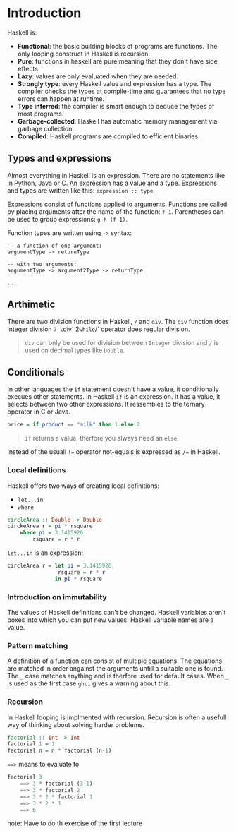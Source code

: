 # Introduction

Haskell is: 

- **Functional**: the basic building blocks of programs are functions. The only
looping construct in Haskell is recursion.
- **Pure**: functions in haskell are pure meaning that they don't have side
effects
- **Lazy**: values are only evaluated when they are needed.
- **Strongly type**: every Haskell value and expression has a type. The compiler
checks the types at compile-time and guarantees that no type errors can happen
at runtime.
- **Type inferred**: the compiler is smart enough to deduce the types of most 
programs.
- **Garbage-collected**: Haskell has automatic memory management via garbage 
collection.
- **Compiled**: Haskell programs are compiled to efficient binaries.

## Types and expressions
Almost everything in Haskell is an expression. There are no statements like in
Python, Java or C. An expression has a value and a type. Expressions and types
are written like this: `expression :: type`.

Expressions consist of functions applied to arguments. Functions are called by
placing arguments after the name of the function: `f 1`. Parentheses can be used
to group expressions: `g h (f 1)`. 

Function types are written using `->` syntax: 
```
-- a function of one argument: 
argumentType -> returnType

-- with two arguments:
argumentType -> argument2Type -> returnType

...
```

## Arthimetic
There are two division functions in Haskell, `/` and `div`. The `div` function
does integer division `7 \`div\` 2` while `/` operator does regular division.

> `div` can only be used for division between `Integer` division and `/` is 
   used on decimal types like `Double`.  

## Conditionals
In other languages the `if` statement doesn't have a value, it conditionally
execues other statements. In Haskell `if` is an expression. It has a value,
it selects between two other expressions. It ressembles to the ternary operator
in C or Java.
```Haskell
price = if product == "milk" then 1 else 2
```

> `if` returns a value, therfore you always need an `else`. 

Instead of the usuall `!=` operator not-equals is expressed as `/=` in Haskell.

### Local definitions
Haskell offers two ways of creating local definitions: 
- `let...in` 
- `where` 
```Haskell
circleArea :: Double -> Double
circkeArea r = pi * rsquare
    where pi = 3.1415926
        rsquare = r * r
```

`let...in` is an expression: 
```Haskell
circleArea r = let pi = 3.1415926
                rsquare = r * r
               in pi * rsquare
```

### Introduction on immutability
The values of Haskell definitions can't be changed. Haskell variables aren't 
boxes into which you can put new values. Haskell variable names are a value.

### Pattern matching
A definition of a function can consist of multiple equations. The equations
are matched in order angainst the arguments untill a suitable one is found.
The `_` case matches anything and is therfore used for default cases. When
`_` is used as the first case `ghci` gives a warning about this.

### Recursion
In Haskell looping is implmented with recursion. Recursion is often a usefull
way of thinking about solving harder problems.
```Haskell
factorial :: Int -> Int
factorial 1 = 1
factorial n = n * factorial (n-1)
```

`==>` means to evaluate to 
```Haskell
factorial 3
    ==> 3 * factorial (3-1)
    ==> 3 * factorial 2
    ==> 3 * 2 * factorial 1
    ==> 3 * 2 * 1
    ==> 6
```

note: Have to do th exercise of the first lecture
